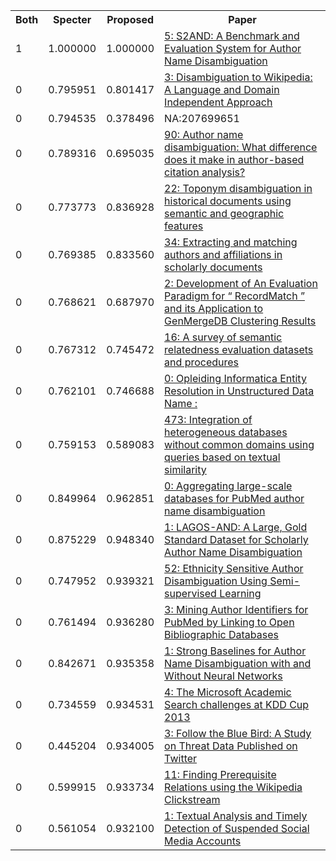 <html><table><tr>
<th>Both</th>
<th>Specter</th>
<th>Proposed</th>
<th>Paper</th>
</tr>
<tr>
<td>1</td>
<td>1.000000</td>
<td>1.000000</td>
<td><a href="https://www.semanticscholar.org/paper/4bb09aa0e00d104c6057d71f24ab876320286edb">5: S2AND: A Benchmark and Evaluation System for Author Name Disambiguation</a></td>
</tr>
<tr>
<td>0</td>
<td>0.795951</td>
<td>0.801417</td>
<td><a href="https://www.semanticscholar.org/paper/d395d981b74e99f962fb52dd26afabab14b2068f">3: Disambiguation to Wikipedia: A Language and Domain Independent Approach</a></td>
</tr>
<tr>
<td>0</td>
<td>0.794535</td>
<td>0.378496</td>
<td>NA:207699651</td>
</tr>
<tr>
<td>0</td>
<td>0.789316</td>
<td>0.695035</td>
<td><a href="https://www.semanticscholar.org/paper/96546febeb3b50fb1d748868dcc75fb931e48221">90: Author name disambiguation: What difference does it make in author-based citation analysis?</a></td>
</tr>
<tr>
<td>0</td>
<td>0.773773</td>
<td>0.836928</td>
<td><a href="https://www.semanticscholar.org/paper/e2d29976968287d12903824db08d6e0fe0f8d640">22: Toponym disambiguation in historical documents using semantic and geographic features</a></td>
</tr>
<tr>
<td>0</td>
<td>0.769385</td>
<td>0.833560</td>
<td><a href="https://www.semanticscholar.org/paper/3502c39f713c3f6467d1397150fef5c6d70bf9e8">34: Extracting and matching authors and affiliations in scholarly documents</a></td>
</tr>
<tr>
<td>0</td>
<td>0.768621</td>
<td>0.687970</td>
<td><a href="https://www.semanticscholar.org/paper/213eda4e9a4f335f62fa49515e3f6077d7a442f8">2: Development of An Evaluation Paradigm for “ RecordMatch ” and its Application to GenMergeDB Clustering Results</a></td>
</tr>
<tr>
<td>0</td>
<td>0.767312</td>
<td>0.745472</td>
<td><a href="https://www.semanticscholar.org/paper/23c2b7c941fee8b69d051469a32ce2e4b8e4e4ab">16: A survey of semantic relatedness evaluation datasets and procedures</a></td>
</tr>
<tr>
<td>0</td>
<td>0.762101</td>
<td>0.746688</td>
<td><a href="https://www.semanticscholar.org/paper/1db626604ea2ab12d90c2932b84d6c4393fda609">0: Opleiding Informatica Entity Resolution in Unstructured Data Name :</a></td>
</tr>
<tr>
<td>0</td>
<td>0.759153</td>
<td>0.589083</td>
<td><a href="https://www.semanticscholar.org/paper/0ba3e29dac0857100935b6eb22bce9cee4afcf17">473: Integration of heterogeneous databases without common domains using queries based on textual similarity</a></td>
</tr>
<tr>
<td>0</td>
<td>0.849964</td>
<td>0.962851</td>
<td><a href="https://www.semanticscholar.org/paper/05262e9deb42a2d8609a0e235ad05ee03165857f">0: Aggregating large-scale databases for PubMed author name disambiguation</a></td>
</tr>
<tr>
<td>0</td>
<td>0.875229</td>
<td>0.948340</td>
<td><a href="https://www.semanticscholar.org/paper/9a1e4ce070bd164596cff84256edbf1b8ecac708">1: LAGOS-AND: A Large, Gold Standard Dataset for Scholarly Author Name Disambiguation</a></td>
</tr>
<tr>
<td>0</td>
<td>0.747952</td>
<td>0.939321</td>
<td><a href="https://www.semanticscholar.org/paper/bdde2a071e7cf3effccd7144921e21dc2b716860">52: Ethnicity Sensitive Author Disambiguation Using Semi-supervised Learning</a></td>
</tr>
<tr>
<td>0</td>
<td>0.761494</td>
<td>0.936280</td>
<td><a href="https://www.semanticscholar.org/paper/cf479ea1cba51b7083702a918001fbc667bdff1c">3: Mining Author Identifiers for PubMed by Linking to Open Bibliographic Databases</a></td>
</tr>
<tr>
<td>0</td>
<td>0.842671</td>
<td>0.935358</td>
<td><a href="https://www.semanticscholar.org/paper/abb4506b40d62f5c9ad322b19c421e8672c0ded1">1: Strong Baselines for Author Name Disambiguation with and Without Neural Networks</a></td>
</tr>
<tr>
<td>0</td>
<td>0.734559</td>
<td>0.934531</td>
<td><a href="https://www.semanticscholar.org/paper/fa7e3ec5b3a9b82c9feec6014cde42905ba26f74">4: The Microsoft Academic Search challenges at KDD Cup 2013</a></td>
</tr>
<tr>
<td>0</td>
<td>0.445204</td>
<td>0.934005</td>
<td><a href="https://www.semanticscholar.org/paper/b0e908f6f22180fb0022790cd94253a25802cb4b">3: Follow the Blue Bird: A Study on Threat Data Published on Twitter</a></td>
</tr>
<tr>
<td>0</td>
<td>0.599915</td>
<td>0.933734</td>
<td><a href="https://www.semanticscholar.org/paper/cb7ffeccaa5dbc7f8a3d6fc42307ceccdc858514">11: Finding Prerequisite Relations using the Wikipedia Clickstream</a></td>
</tr>
<tr>
<td>0</td>
<td>0.561054</td>
<td>0.932100</td>
<td><a href="https://www.semanticscholar.org/paper/6a22e0a7c3074bb15649c16dfc2a83ec0096f500">1: Textual Analysis and Timely Detection of Suspended Social Media Accounts</a></td>
</tr>
</table></html>
